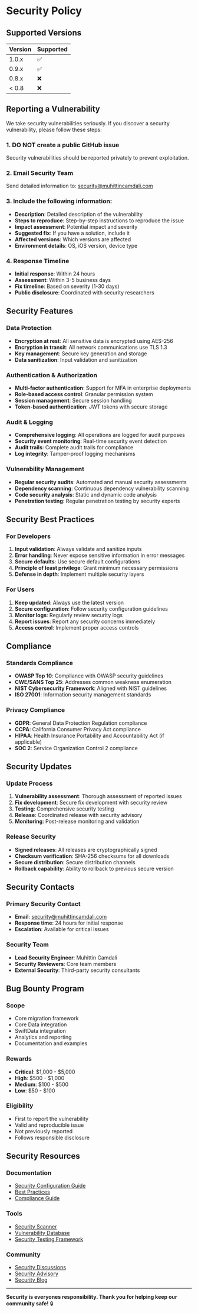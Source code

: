# Security Policy

## Supported Versions

| Version | Supported          |
| ------- | ------------------ |
| 1.0.x   | :white_check_mark: |
| 0.9.x   | :white_check_mark: |
| 0.8.x   | :x:                |
| < 0.8   | :x:                |

## Reporting a Vulnerability

We take security vulnerabilities seriously. If you discover a security vulnerability, please follow these steps:

### 1. **DO NOT** create a public GitHub issue
Security vulnerabilities should be reported privately to prevent exploitation.

### 2. Email Security Team
Send detailed information to: security@muhittincamdali.com

### 3. Include the following information:
- **Description**: Detailed description of the vulnerability
- **Steps to reproduce**: Step-by-step instructions to reproduce the issue
- **Impact assessment**: Potential impact and severity
- **Suggested fix**: If you have a solution, include it
- **Affected versions**: Which versions are affected
- **Environment details**: OS, iOS version, device type

### 4. Response Timeline
- **Initial response**: Within 24 hours
- **Assessment**: Within 3-5 business days
- **Fix timeline**: Based on severity (1-30 days)
- **Public disclosure**: Coordinated with security researchers

## Security Features

### Data Protection
- **Encryption at rest**: All sensitive data is encrypted using AES-256
- **Encryption in transit**: All network communications use TLS 1.3
- **Key management**: Secure key generation and storage
- **Data sanitization**: Input validation and sanitization

### Authentication & Authorization
- **Multi-factor authentication**: Support for MFA in enterprise deployments
- **Role-based access control**: Granular permission system
- **Session management**: Secure session handling
- **Token-based authentication**: JWT tokens with secure storage

### Audit & Logging
- **Comprehensive logging**: All operations are logged for audit purposes
- **Security event monitoring**: Real-time security event detection
- **Audit trails**: Complete audit trails for compliance
- **Log integrity**: Tamper-proof logging mechanisms

### Vulnerability Management
- **Regular security audits**: Automated and manual security assessments
- **Dependency scanning**: Continuous dependency vulnerability scanning
- **Code security analysis**: Static and dynamic code analysis
- **Penetration testing**: Regular penetration testing by security experts

## Security Best Practices

### For Developers
1. **Input validation**: Always validate and sanitize inputs
2. **Error handling**: Never expose sensitive information in error messages
3. **Secure defaults**: Use secure default configurations
4. **Principle of least privilege**: Grant minimum necessary permissions
5. **Defense in depth**: Implement multiple security layers

### For Users
1. **Keep updated**: Always use the latest version
2. **Secure configuration**: Follow security configuration guidelines
3. **Monitor logs**: Regularly review security logs
4. **Report issues**: Report any security concerns immediately
5. **Access control**: Implement proper access controls

## Compliance

### Standards Compliance
- **OWASP Top 10**: Compliance with OWASP security guidelines
- **CWE/SANS Top 25**: Addresses common weakness enumeration
- **NIST Cybersecurity Framework**: Aligned with NIST guidelines
- **ISO 27001**: Information security management standards

### Privacy Compliance
- **GDPR**: General Data Protection Regulation compliance
- **CCPA**: California Consumer Privacy Act compliance
- **HIPAA**: Health Insurance Portability and Accountability Act (if applicable)
- **SOC 2**: Service Organization Control 2 compliance

## Security Updates

### Update Process
1. **Vulnerability assessment**: Thorough assessment of reported issues
2. **Fix development**: Secure fix development with security review
3. **Testing**: Comprehensive security testing
4. **Release**: Coordinated release with security advisory
5. **Monitoring**: Post-release monitoring and validation

### Release Security
- **Signed releases**: All releases are cryptographically signed
- **Checksum verification**: SHA-256 checksums for all downloads
- **Secure distribution**: Secure distribution channels
- **Rollback capability**: Ability to rollback to previous secure version

## Security Contacts

### Primary Security Contact
- **Email**: security@muhittincamdali.com
- **Response time**: 24 hours for initial response
- **Escalation**: Available for critical issues

### Security Team
- **Lead Security Engineer**: Muhittin Camdali
- **Security Reviewers**: Core team members
- **External Security**: Third-party security consultants

## Bug Bounty Program

### Scope
- Core migration framework
- Core Data integration
- SwiftData integration
- Analytics and reporting
- Documentation and examples

### Rewards
- **Critical**: $1,000 - $5,000
- **High**: $500 - $1,000
- **Medium**: $100 - $500
- **Low**: $50 - $100

### Eligibility
- First to report the vulnerability
- Valid and reproducible issue
- Not previously reported
- Follows responsible disclosure

## Security Resources

### Documentation
- [Security Configuration Guide](Documentation/Guides/Security.md)
- [Best Practices](Documentation/Guides/BestPractices.md)
- [Compliance Guide](Documentation/Guides/Compliance.md)

### Tools
- [Security Scanner](https://github.com/muhittincamdali/security-scanner)
- [Vulnerability Database](https://github.com/muhittincamdali/vuln-db)
- [Security Testing Framework](https://github.com/muhittincamdali/security-tests)

### Community
- [Security Discussions](https://github.com/muhittincamdali/iOS-Database-Migration-Framework/discussions/categories/security)
- [Security Advisory](https://github.com/muhittincamdali/iOS-Database-Migration-Framework/security/advisories)
- [Security Blog](https://muhittincamdali.com/security)

---

**Security is everyones responsibility. Thank you for helping keep our community safe!** 🔒
